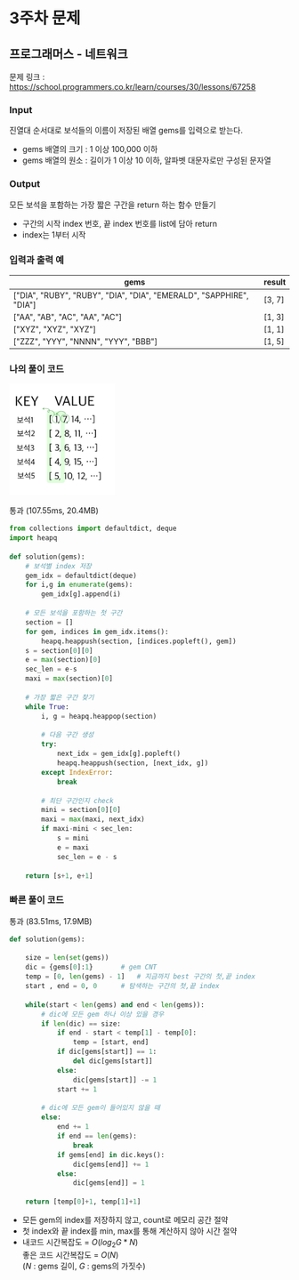 # 3주차 문제

## 프로그래머스 - 네트워크 
문제 링크 : https://school.programmers.co.kr/learn/courses/30/lessons/67258

### **Input**
진열대 순서대로 보석들의 이름이 저장된 배열 gems를 입력으로 받는다.<br>
- gems 배열의 크기 : 1 이상 100,000 이하
- gems 배열의 원소 : 길이가 1 이상 10 이하, 알파벳 대문자로만 구성된 문자열

### **Output**
모든 보석을 포함하는 가장 짧은 구간을 return 하는 함수 만들기
- 구간의 시작 index 번호, 끝 index 번호를 list에 담아 return
- index는 1부터 시작

### **입력과 출력 예**
| gems                                | result|
|-------------------------------------|-------|
| ["DIA", "RUBY", "RUBY", "DIA", "DIA", "EMERALD", "SAPPHIRE", "DIA"]	 | [3, 7] |
|["AA", "AB", "AC", "AA", "AC"]	      | [1, 3] |
|["XYZ", "XYZ", "XYZ"]		          | [1, 1] |
|["ZZZ", "YYY", "NNNN", "YYY", "BBB"] | [1, 5] |


### **나의 풀이 코드**
<img src=".\image\보석쇼핑.png" height='200x'>

통과 (107.55ms, 20.4MB)
```python
from collections import defaultdict, deque
import heapq
        
def solution(gems):
    # 보석별 index 저장
    gem_idx = defaultdict(deque)
    for i,g in enumerate(gems):
        gem_idx[g].append(i)
    
    # 모든 보석을 포함하는 첫 구간
    section = []
    for gem, indices in gem_idx.items():
        heapq.heappush(section, [indices.popleft(), gem])
    s = section[0][0]
    e = max(section)[0]
    sec_len = e-s
    maxi = max(section)[0]
    
    # 가장 짧은 구간 찾기
    while True:
        i, g = heapq.heappop(section)
        
        # 다음 구간 생성
        try:
            next_idx = gem_idx[g].popleft()
            heapq.heappush(section, [next_idx, g])
        except IndexError:
            break
        
        # 최단 구간인지 check
        mini = section[0][0]
        maxi = max(maxi, next_idx)
        if maxi-mini < sec_len:
            s = mini
            e = maxi
            sec_len = e - s
    
    return [s+1, e+1]
```
  

### **빠른 풀이 코드**
통과 (83.51ms, 17.9MB)
```python
def solution(gems):
    
    size = len(set(gems))  
    dic = {gems[0]:1}       # gem CNT
    temp = [0, len(gems) - 1]   # 지금까지 best 구간의 첫,끝 index
    start , end = 0, 0      # 탐색하는 구간의 첫,끝 index

    while(start < len(gems) and end < len(gems)):
        # dic에 모든 gem 하나 이상 있을 경우
        if len(dic) == size:
            if end - start < temp[1] - temp[0]:
                temp = [start, end]
            if dic[gems[start]] == 1:
                del dic[gems[start]]
            else:
                dic[gems[start]] -= 1
            start += 1
        
        # dic에 모든 gem이 들어있지 않을 때 
        else:
            end += 1
            if end == len(gems):
                break
            if gems[end] in dic.keys():
                dic[gems[end]] += 1
            else:
                dic[gems[end]] = 1

    return [temp[0]+1, temp[1]+1]
```
- 모든 gem의 index를 저장하지 않고, count로 메모리 공간 절약
- 첫 index와 끝 index를 min, max를 통해 계산하지 않아 시간 절약
- 내코드 시간복잡도 = $O(log_2G*N)$<br>
좋은 코드 시간복잡도 = $O(N)$<br>
($N$ : gems 길이, $G$ : gems의 가짓수)